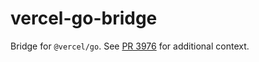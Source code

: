# vercel-go-bridge

Bridge for `@vercel/go`. See [PR 3976](https://github.com/zeit/now/pull/3976) for additional context.
